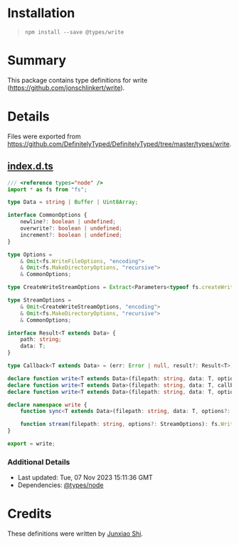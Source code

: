# Installation
> `npm install --save @types/write`

# Summary
This package contains type definitions for write (https://github.com/jonschlinkert/write).

# Details
Files were exported from https://github.com/DefinitelyTyped/DefinitelyTyped/tree/master/types/write.
## [index.d.ts](https://github.com/DefinitelyTyped/DefinitelyTyped/tree/master/types/write/index.d.ts)
````ts
/// <reference types="node" />
import * as fs from "fs";

type Data = string | Buffer | Uint8Array;

interface CommonOptions {
    newline?: boolean | undefined;
    overwrite?: boolean | undefined;
    increment?: boolean | undefined;
}

type Options =
    & Omit<fs.WriteFileOptions, "encoding">
    & Omit<fs.MakeDirectoryOptions, "recursive">
    & CommonOptions;

type CreateWriteStreamOptions = Extract<Parameters<typeof fs.createWriteStream>[1], Record<string, any>>;

type StreamOptions =
    & Omit<CreateWriteStreamOptions, "encoding">
    & Omit<fs.MakeDirectoryOptions, "recursive">
    & CommonOptions;

interface Result<T extends Data> {
    path: string;
    data: T;
}

type Callback<T extends Data> = (err: Error | null, result?: Result<T>) => any;

declare function write<T extends Data>(filepath: string, data: T, options: Options, callback: Callback<T>): void;
declare function write<T extends Data>(filepath: string, data: T, callback: Callback<T>): void;
declare function write<T extends Data>(filepath: string, data: T, options?: Options): Promise<Result<T>>;

declare namespace write {
    function sync<T extends Data>(filepath: string, data: T, options?: Options): Result<T>;

    function stream(filepath: string, options?: StreamOptions): fs.WriteStream;
}

export = write;

````

### Additional Details
 * Last updated: Tue, 07 Nov 2023 15:11:36 GMT
 * Dependencies: [@types/node](https://npmjs.com/package/@types/node)

# Credits
These definitions were written by [Junxiao Shi](https://github.com/yoursunny).

